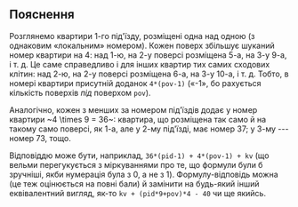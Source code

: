 ﻿## Пояснення
Розглянемо квартири 1-го під'їзду, розміщені одна над одною (з однаковим «локальним» номером). Кожен поверх збільшує шуканий номер квартири на 4: над 1-ю, на 2-у поверсі розміщена 5-а, на 3-у 9-а, і т. д. Це саме справедливо і для інших квартир тих самих сходових клітин: над 2-ю, на 2-у поверсі розміщена 6-а, на 3-у 10-а, і т. д. Тобто, в номері квартири присутній доданок `4*(pov-1)` («-1», бо рахується кількість поверхів *під* поверхом `pov`).

Аналогічно, кожен з менших за номером під'їздів додає у номер квартири ~4 \times 9 = 36~: квартира, що розміщена так само й на такому само поверсі, як 1-а, але у 2-му під'їзді, має номер 37; у 3-му --- номер 73, тощо.

Відповіддю може бути, наприклад,
`36*(pid-1) + 4*(pov-1) + kv`
(що вельми перегукується з міркуваннями про те, що формули були б зручніші, якби нумерація була з 0, а не з 1).
Формулу-відповідь можна (це теж оцінюється на повні бали) й замінити на будь-який інший еквівалентний вигляд, як-то `kv + (pid*9+pov)*4 - 40` чи ще якийсь.